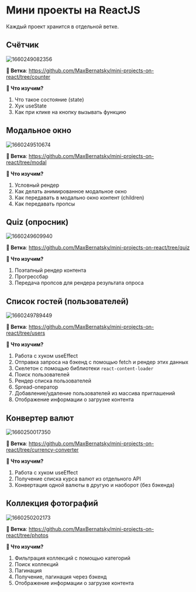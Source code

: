 # Мини проекты на ReactJS

Каждый проект хранится в отдельной ветке.

## Счётчик

![1660249082356](https://user-images.githubusercontent.com/12086860/184235207-2d20299a-0b9a-40e6-acf7-be582f6ecbfe.png)

**🌿 Ветка**: https://github.com/MaxBernatsky/mini-projects-on-react/tree/counter

**👀 Что изучим?**

1. Что такое состояние (state)
2. Хук useState
3. Как при клике на кнопку вызывать функцию

## Модальное окно

![1660249510674](https://user-images.githubusercontent.com/12086860/184235807-bfb5d74b-68dc-4903-8b15-e18f6427fcc2.png)

**🌿 Ветка**: https://github.com/MaxBernatsky/mini-projects-on-react/tree/modal

**👀 Что изучим?**

1. Условный рендер
2. Как делать анимированное модальное окно
3. Как передавать в модально окно контент (children)
4. Как передавать пропсы

## Quiz (опросник)

![1660249609940](https://user-images.githubusercontent.com/12086860/184236063-9f807f93-f6a4-4577-9a12-443ff1d3fd43.png)

**🌿 Ветка**: https://github.com/MaxBernatsky/mini-projects-on-react/tree/quiz

**👀 Что изучим?**

1. Поэтапный рендер контента
2. Прогрессбар
3. Передача пропсов для рендера результата опроса

## Список гостей (пользователей)

![1660249789449](https://user-images.githubusercontent.com/12086860/184236601-2c8d94bf-105c-4b48-982c-65a6ed4f8c51.png)

**🌿 Ветка**: https://github.com/MaxBernatsky/mini-projects-on-react/tree/users

**👀 Что изучим?**

1. Работа с хуком useEffect
2. Отправка запроса на бэкенд с помощью fetch и рендер этих данных
3. Скелетон с помощью библиотеки `react-content-loader`
4. Поиск пользователей
5. Рендер списка пользователей
6. Spread-оператор
7. Добавление/удаление пользователей из массива приглашений
8. Отображение информации о загрузке контента

## Конвертер валют

![1660250017350](https://user-images.githubusercontent.com/12086860/184237245-dd26fc7e-1b84-4490-b9cf-3d40a4ded550.png)

**🌿 Ветка**: https://github.com/MaxBernatsky/mini-projects-on-react/tree/currency-converter

**👀 Что изучим?**

1. Работа с хуком useEffect
2. Получение списка курса валют из отдельного API
3. Конвертация одной валюты в другую и наоборот (без бэкенда)

## Коллекция фотографий

![1660250202173](https://user-images.githubusercontent.com/12086860/184237707-4810b1d8-f20b-40cf-93ea-37d2051b87ba.png)

**🌿 Ветка**: https://github.com/MaxBernatsky/mini-projects-on-react/tree/photos

**👀 Что изучим?**

1. Фильтрация коллекций с помощью категорий
2. Поиск коллекций
3. Пагинация
4. Получение, пагинация через бэкенд
5. Отображение информации о загрузке контента
